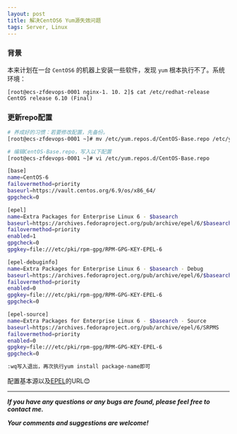 ```yaml
---
layout: post
title: 解决CentOS6 Yum源失效问题
tags: Server, Linux
---
```


### 背景

本来计划在一台 `CentOS6` 的机器上安装一些软件，发现 `yum` 根本执行不了。系统环境：

    [root@ecs-zfdevops-0001 nginx-1. 10. 2]$ cat /etc/redhat-release
    CentOS release 6.10 (Final)

### 更新repo配置

``` bash
# 养成好的习惯：若要修改配置，先备份。
[root@ecs-zfdevops-0001 ~]# mv /etc/yum.repos.d/CentOS-Base.repo /etc/yum.repos.d/CentOS-Base.repo.backup

# 编辑CentOS-Base.repo，写入以下配置
[root@ecs-zfdevops-0001 ~]# vi /etc/yum.repos.d/CentOS-Base.repo

[base]
name=CentOS-6
failovermethod=priority
baseurl=https://vault.centos.org/6.9/os/x86_64/
gpgcheck=0

[epel]
name=Extra Packages for Enterprise Linux 6 - $basearch
baseurl=https://archives.fedoraproject.org/pub/archive/epel/6/$basearch
failovermethod=priority
enabled=1
gpgcheck=0
gpgkey=file:///etc/pki/rpm-gpg/RPM-GPG-KEY-EPEL-6

[epel-debuginfo]
name=Extra Packages for Enterprise Linux 6 - $basearch - Debug
baseurl=https://archives.fedoraproject.org/pub/archive/epel/6/$basearch/debug
failovermethod=priority
enabled=0
gpgkey=file:///etc/pki/rpm-gpg/RPM-GPG-KEY-EPEL-6
gpgcheck=0

[epel-source]
name=Extra Packages for Enterprise Linux 6 - $basearch - Source
baseurl=https://archives.fedoraproject.org/pub/archive/epel/6/SRPMS
failovermethod=priority
enabled=0
gpgkey=file:///etc/pki/rpm-gpg/RPM-GPG-KEY-EPEL-6
gpgcheck=0

:wq写入退出，再次执行yum install package-name即可
```

配置基本源以及[EPEL](http://fedoraproject.org/wiki/EPEL)的URL😊

---

***If you have any questions or any bugs are found, please feel free to contact me.***

***Your comments and suggestions are welcome!***
